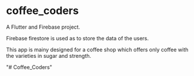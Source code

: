 # coffee_coders

A Flutter and Firebase project.

Firebase firestore is used as to store the data of the users.

This app is mainy designed for a coffee shop which offers only coffee with the varieties in sugar and strength.

"# Coffee_Coders" 
